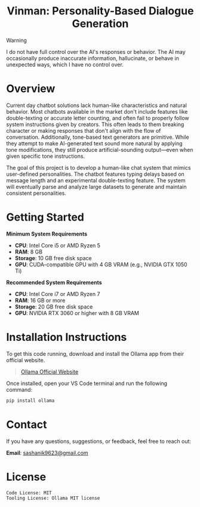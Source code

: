 <h1 align="center">Vinman: Personality-Based Dialogue Generation</h1>

> [!WARNING]
> I do not have full control over the AI's responses or behavior. The AI may occasionally produce inaccurate information, hallucinate, or behave in unexpected ways, which I have no control over.

</div>

# Overview

Current day chatbot solutions lack human-like characteristics and natural behavior. Most chatbots available in the market don't include features like double-texting or accurate letter counting, and often fail to properly follow system instructions given by creators. This often leads to them breaking character or making responses that don't align with the flow of conversation. Additionally, tone-based text generators are primitive. While they attempt to make AI-generated text sound more natural by applying tone modifications, they still produce artificial-sounding output—even when given specific tone instructions.

The goal of this project is to develop a human-like chat system that mimics user-defined personalities. The chatbot features typing delays based on message length and an experimental double-texting feature. The system will eventually parse and analyze large datasets to generate and maintain consistent personalities.

# Getting Started

**Minimum System Requirements**

- **CPU**: Intel Core i5 or AMD Ryzen 5  
- **RAM**: 8 GB  
- **Storage**: 10 GB free disk space  
- **GPU**: CUDA-compatible GPU with 4 GB VRAM (e.g., NVIDIA GTX 1050 Ti)  

**Recommended System Requirements**

- **CPU**: Intel Core i7 or AMD Ryzen 7  
- **RAM**: 16 GB or more  
- **Storage**: 20 GB free disk space  
- **GPU**: NVIDIA RTX 3060 or higher with 8 GB VRAM  

# Installation Instructions

To get this code running, download and install the Ollama app from their official website.

>[Ollama Official Website](https://ollama.com/)

Once installed, open your VS Code terminal and run the following command:
```bash
pip install ollama
```

# Contact

If you have any questions, suggestions, or feedback, feel free to reach out:

**Email**: [sashanik9623@gmail.com](mailto:sashanik9623@gmail.com)

# License

```
Code License: MIT
Tooling License: Ollama MIT license
```
